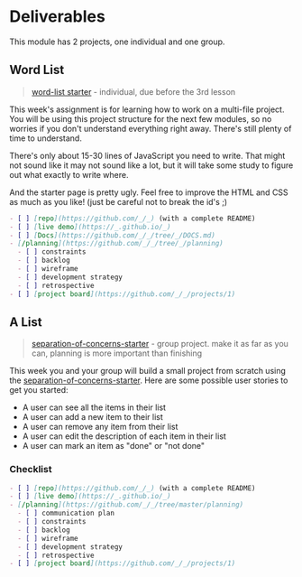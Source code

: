# Deliverables

This module has 2 projects, one individual and one group.

## Word List

> [word-list starter](https://github.com/HackYourFutureBelgium/word-list) - individual, due before the 3rd lesson

This week's assignment is for learning how to work on a multi-file project. You will be using this project structure for the next few modules, so no worries if you don't understand everything right away. There's still plenty of time to understand.

There's only about 15-30 lines of JavaScript you need to write. That might not sound like it may not sound like a lot, but it will take some study to figure out what exactly to write where.

And the starter page is pretty ugly. Feel free to improve the HTML and CSS as much as you like! \(just be careful not to break the id's ;\)

```markdown
- [ ] [repo](https://github.com/_/_) (with a complete README)
- [ ] [live demo](https://_.github.io/_)
- [ ] [Docs](https://github.com/_/_/tree/_/DOCS.md)
- [/planning](https://github.com/_/_/tree/_/planning)
  - [ ] constraints
  - [ ] backlog
  - [ ] wireframe
  - [ ] development strategy
  - [ ] retrospective
- [ ] [project board](https://github.com/_/_/projects/1)
```

## A List

> [separation-of-concerns-starter](https://github.com/HackYourFutureBelgium/separation-of-concerns-starter) - group project. make it as far as you can, planning is more important than finishing

This week you and your group will build a small project from scratch using the [separation-of-concerns-starter](https://github.com/HackYourFutureBelgium/separation-of-concerns-starter). Here are some possible user stories to get you started:

- A user can see all the items in their list
- A user can add a new item to their list
- A user can remove any item from their list
- A user can edit the description of each item in their list
- A user can mark an item as "done" or "not done"

### Checklist

```markdown
- [ ] [repo](https://github.com/_/_) (with a complete README)
- [ ] [live demo](https://_.github.io/_)
- [/planning](https://github.com/_/_/tree/master/planning)
  - [ ] communication plan
  - [ ] constraints
  - [ ] backlog
  - [ ] wireframe
  - [ ] development strategy
  - [ ] retrospective
- [ ] [project board](https://github.com/_/_/projects/1)
```
